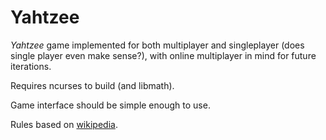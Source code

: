 # Yahtzee

_Yahtzee_ game implemented for both multiplayer and singleplayer
(does single player even make sense?), with online multiplayer in mind
for future iterations.

Requires ncurses to build (and libmath).

Game interface should be simple enough to use.

Rules based on [wikipedia](https://en.wikipedia.org/wiki/Yahtzee).
